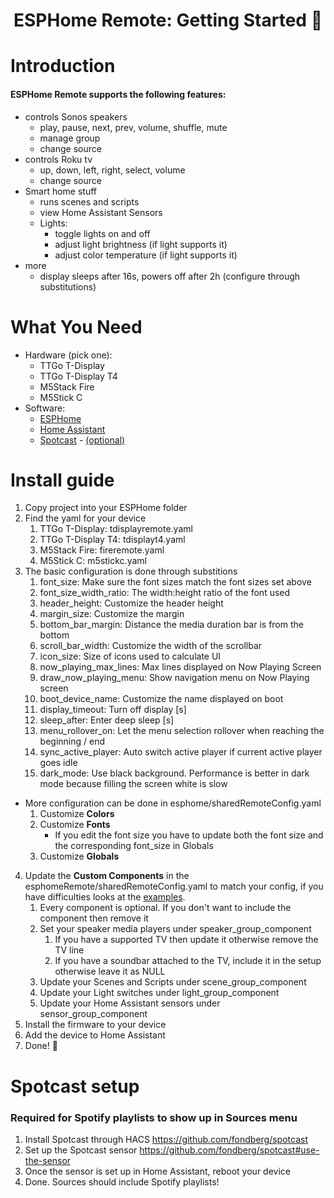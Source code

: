 <h1 align = "center">ESPHome Remote: Getting Started 🌈</h1>

# Introduction
#### ESPHome Remote supports the following features:

- controls Sonos speakers
	-   play, pause, next, prev, volume, shuffle, mute
	-   manage group
	-   change source
- controls Roku tv
	- up, down, left, right, select, volume
	- change source
- Smart home stuff
	- runs scenes and scripts
	- view Home Assistant Sensors
    - Lights:
        - toggle lights on and off 
        - adjust light brightness (if light supports it)
        - adjust color temperature (if light supports it)
- more
	- display sleeps after 16s, powers off after 2h (configure through substitutions)

# What You Need
-  Hardware (pick one):
	- TTGo T-Display
	- TTGo T-Display T4
	- M5Stack Fire
	- M5Stick C
- Software:
	- [ESPHome](https://esphome.io/)
	- [Home Assistant](https://www.home-assistant.io/)
	- [Spotcast](https://github.com/fondberg/spotcast) - [(optional)](#spotcast-setup) 

# Install guide
1. Copy project into your ESPHome folder
2. Find the yaml for your device
	1. TTGo T-Display: tdisplayremote.yaml
	2. TTGo T-Display T4: tdisplayt4.yaml
	3. M5Stack Fire: fireremote.yaml
	4. M5Stick C: m5stickc.yaml
3. The basic configuration is done through substitions
	1. font_size: Make sure the font sizes match the font sizes set above
	2. font_size_width_ratio: The width:height ratio of the font used
	3. header_height: Customize the header height
	4. margin_size: Customize the margin
	5. bottom_bar_margin: Distance the media duration bar is from the bottom
	6. scroll_bar_width: Customize the width of the scrollbar
	7. icon_size: Size of icons used to calculate UI
	8. now_playing_max_lines: Max lines displayed on Now Playing Screen
	9. draw_now_playing_menu: Show navigation menu on Now Playing screen
	10. boot_device_name: Customize the name displayed on boot
	11. display_timeout: Turn off display [s]
	12. sleep_after: Enter deep sleep [s]
	13. menu_rollover_on: Let the menu selection rollover when reaching the beginning / end
	14. sync_active_player: Auto switch active player if current active player goes idle
	15. dark_mode: Use black background. Performance is better in dark mode because filling the screen white is slow
- More configuration can be done in esphome/sharedRemoteConfig.yaml
	1. Customize **Colors**
	2. Customize **Fonts**
		- If you edit the font size you have to update both the font size and the corresponding font_size in Globals
	3. Customize **Globals**

4. Update the **Custom Components** in the esphomeRemote/sharedRemoteConfig.yaml to match your config, if you have difficulties looks at the [examples](sharedRemoteConfig-examples.md).
	1. Every component is optional. If you don't want to include the component then remove it
	2. Set your speaker media players under speaker_group_component
		1. If you have a supported TV then update it otherwise remove the TV line
		2. If you have a soundbar attached to the TV, include it in the setup otherwise leave it as NULL
	2. Update your Scenes and Scripts under scene_group_component
	3. Update your Light switches under light_group_component
	4. Update your Home Assistant sensors under sensor_group_component
5. Install the firmware to your device
6. Add the device to Home Assistant
7. Done! 🎉

# Spotcast setup
### Required for Spotify playlists to show up in Sources menu 
1. Install Spotcast through HACS https://github.com/fondberg/spotcast
2. Set up the Spotcast sensor https://github.com/fondberg/spotcast#use-the-sensor
3. Once the sensor is set up in Home Assistant, reboot your device
4. Done. Sources should include Spotify playlists!
